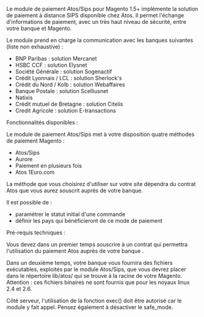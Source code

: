 Le module de paiement Atos/Sips pour Magento 1.5+ implémente la solution de paiement à distance SIPS disponible chez Atos.
Il permet l'échange d'informations de paiement, avec un très haut niveau de sécurité, entre votre banque et Magento.

Le module prend en charge la communication avec les banques suivantes (liste non exhaustive) :

- BNP Paribas : solution Mercanet
- HSBC CCF : solution Elysnet
- Société Générale : solution Sogenactif
- Crédit Lyonnais / LCL : solution Sherlock's
- Crédit du Nord / Kolb : solution Webaffaires
- Banque Postale : solution Scelliusnet
- Natixis
- Crédit mutuel de Bretagne : solution Citelis
- Credit Agricole : solution E-transactions


Fonctionnalités disponibles :

Le module de paiement Atos/Sips met à votre disposition quatre méthodes de paiement Magento :

- Atos/Sips
- Aurore
- Paiement en plusieurs fois
- Atos 1Euro.com


La méthode que vous choisirez d'utiliser sur votre site dépendra du contrat Atos que vous aurez souscrit auprès de votre banque.

Il est possible de :

- paramétrer le statut initial d'une commande
- définir les pays qui bénéficieront de ce mode de paiement


Pré-requis techniques :

Vous devez dans un premier temps souscrire à un contrat qui permettra l'utilisation du paiement Atos auprès de votre banque .

Dans un deuxième temps, votre banque vous fournira des fichiers exécutables, exploités par le module Atos/Sips, que vous devrez placer dans le répertoire lib/atos/ qui se trouve à la racine de votre Magento.
Attention : ces fichiers binaires ne sont fournis que pour les noyaux linux 2.4 et 2.6.

Côté serveur, l'utilisation de la fonction exec() doit être autorisé car le module y fait appel. Pensez également à désactiver le safe_mode.
